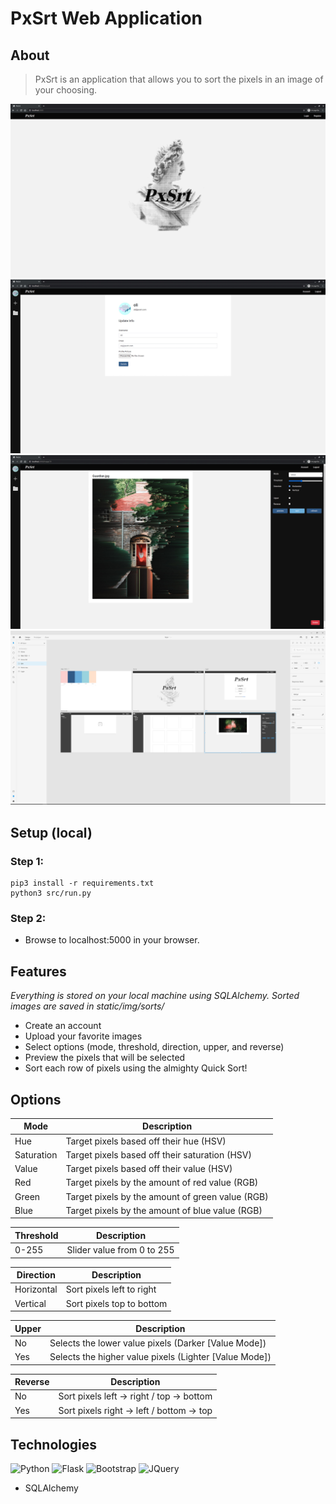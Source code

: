 # PxSrt Web Application

## About
> PxSrt is an application that allows you to sort the pixels in an image of your choosing.

![Mock Landing Page](src/pxsrt/static/img/mocks/mock-landing.jpg)
![Mock Account Page](src/pxsrt/static/img/mocks/mock-account.jpg)
![Mock Sort](src/pxsrt/static/img/mocks/mock-sort.jpg)
![Mock Design (Adobe XD)](src/pxsrt/static/img/mocks/mock-design.jpg)

## Setup (local)
### Step 1:
```
pip3 install -r requirements.txt
python3 src/run.py
```
### Step 2:
* Browse to localhost:5000 in your browser.

## Features
*Everything is stored on your local machine using SQLAlchemy.*
*Sorted images are saved in static/img/sorts/*
* Create an account
* Upload your favorite images
* Select options (mode, threshold, direction, upper, and reverse)
* Preview the pixels that will be selected
* Sort each row of pixels using the almighty Quick Sort!

## Options
Mode | Description
---- | -----------
Hue | Target pixels based off their hue (HSV)
Saturation | Target pixels based off their saturation (HSV)
Value | Target pixels based off their value (HSV)
Red | Target pixels by the amount of red value (RGB)
Green | Target pixels by the amount of green value (RGB)
Blue | Target pixels by the amount of blue value (RGB)

Threshold | Description
--------- | -----------
0-255 | Slider value from 0 to 255

Direction | Description
--------- | -----------
Horizontal | Sort pixels left to right
Vertical | Sort pixels top to bottom

Upper | Description
----- | -----------
No | Selects the lower value pixels (Darker [Value Mode])
Yes | Selects the higher value pixels (Lighter [Value Mode])

Reverse | Description
------- | -----------
No | Sort pixels left -> right  / top -> bottom
Yes | Sort pixels right -> left  / bottom -> top

## Technologies
![Python](https://img.shields.io/badge/python%20-%2314354C.svg?&style=for-the-badge&logo=python&logoColor=white)
![Flask](https://img.shields.io/badge/flask%20-%23000.svg?&style=for-the-badge&logo=flask&logoColor=white)
![Bootstrap](https://img.shields.io/badge/bootstrap%20-%23563D7C.svg?&style=for-the-badge&logo=bootstrap&logoColor=white)
![JQuery](https://img.shields.io/badge/jquery%20-%230769AD.svg?&style=for-the-badge&logo=jquery&logoColor=white)
* SQLAlchemy
